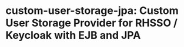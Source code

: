 custom-user-storage-jpa: Custom User Storage Provider for RHSSO / Keycloak with EJB and JPA
============================================================================================

